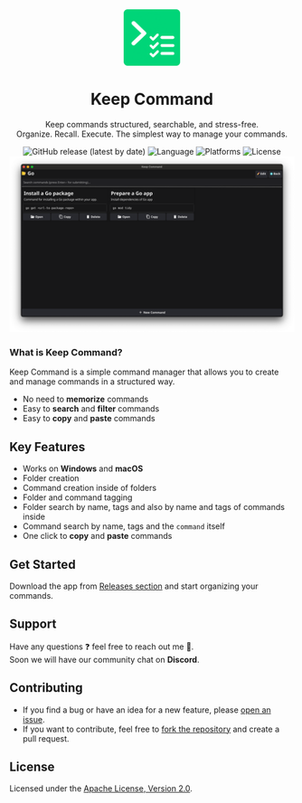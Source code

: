 <div align="center">
  <img src="./Icon.png" alt="Keep Command" width="100" height="100">
</div>

<h1 align="center">
  Keep Command
</h1>

<p align="center">
  Keep commands structured, searchable, and stress-free. <br>
  Organize. Recall. Execute. The simplest way to manage your commands.
</p>

<div align="center">
  <img src="https://img.shields.io/github/v/release/AlbertArakelyan/keep-command" alt="GitHub release (latest by date)">
  <img src="https://img.shields.io/badge/language-go-blue" alt="Language">
  <img src="https://img.shields.io/badge/platforms-Windows,%20Mac%20OS,%20Linux%20(comming%20soon)-green" alt="Platforms">
  <img src="https://img.shields.io/github/license/AlbertArakelyan/keep-command" alt="License">
</div>

<div align="center">
  <img src="./branding/screenshot.png" alt="Keep Command">
</div>

### What is Keep Command?

Keep Command is a simple command manager that allows you to create and manage commands in a structured way. <br>

- No need to **memorize** commands
- Easy to **search** and **filter** commands
- Easy to **copy** and **paste** commands

## Key Features
- Works on **Windows** and **macOS**
- Folder creation
- Command creation inside of folders
- Folder and command tagging
- Folder search by name, tags and also by name and tags of commands inside
- Command search by name, tags and the `command` itself
- One click to **copy** and **paste** commands

## Get Started

Download the app from [Releases section](https://github.com/AlbertArakelyan/keep-command/releases/latest) and start organizing your commands.

## Support

Have any questions ❓ feel free to reach out me 🙂. <br>
Soon we will have our community chat on **Discord**.

## Contributing

- If you find a bug or have an idea for a new feature, please [open an issue](https://github.com/AlbertArakelyan/keep-command/issues).
- If you want to contribute, feel free to [fork the repository](https://github.com/AlbertArakelyan/keep-command) and create a pull request.

## License

Licensed under the [Apache License, Version 2.0](https://github.com/AlbertArakelyan/keep-command/blob/main/LICENSE).
